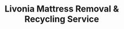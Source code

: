 ---
layout: location.njk
title: "Livonia Mattress Removal & Recycling Service"
description: "Livonia mattress recycling with 1M+ mattresses recycled nationwide. Next-day pickup  100% recycling guaranteed. Serving western Detroit suburbs with professional families and business district scheduling."
permalink: /mattress-removal/michigan/detroit/livonia/
city: Livonia
state: Michigan
stateAbbreviation: MI
stateSlug: michigan
parentMetro: Detroit
tier: 2
coordinates:
  lat: 42.3684
  lng: -83.3528
pricing:
  startingPrice: 125
  single: 125
  queen: 155
  king: 180
  boxSpring: 30
neighborhoods:
  - name: Central Livonia
    zipCodes: [48150]
  - name: North Livonia
    zipCodes: [48152]
  - name: South Livonia
    zipCodes: [48154]
  - name: Northwest Livonia
    zipCodes: [48152]
  - name: Clarenceville
    zipCodes: [48152]
  - name: Rosedale Gardens
    zipCodes: [48150]
  - name: Castle Gardens
    zipCodes: [48154]
  - name: Livonia Commons
    zipCodes: [48152]
zipCodes: [48150, 48152, 48154]
recyclingPartners:
  - City of Livonia Department of Public Works
  - Michigan Department of Environmental Quality
  - Wayne County Resource Recovery Authority
  - Republic Services of Michigan
localRegulations: "Livonia residents can schedule bulk pickup through city services with advance coordination requirements. We provide convenient door-to-door pickup anytime with guaranteed 100% mattress recycling."
nearbyCities:
  - name: Farmington Hills
    slug: farmington-hills
    distance: 8
    isSuburb: true
  - name: Dearborn
    slug: dearborn
    distance: 12
    isSuburb: true
  - name: Dearborn Heights
    slug: dearborn-heights
    distance: 10
    isSuburb: true
  - name: Novi
    slug: novi
    distance: 15
    isSuburb: true
reviews:
  count: 289
  featured:
    - text: "Excellent work!"
      author: "Janet S."
      neighborhood: "Rosedale Gardens"
    - text: "Moving mom to senior living - needed her bedroom set mattress gone fast. Team arrived exactly on time, handled stairs with care, professional throughout. Made a stressful day much easier."
      author: "Professional David K."  
      neighborhood: "Central Livonia"
    - text: "Running accounting practice from home office, had old guest room furniture including mattress taking up space needed for files and equipment. Called these guys Tuesday morning, problem solved by Wednesday afternoon. Fair pricing, efficient service, highly recommend for any business owners dealing with space issues."
      author: "CPA Lisa M."
      neighborhood: "North Livonia"
faqs:
  - question: "Do you guarantee 100% recycling for every Livonia mattress?"
    answer: "Yes! We maintain 100% recycling rate across 1+ million mattresses nationwide over 13+ years. Every Livonia mattress goes to certified facilities where springs become construction materials, foam becomes carpet padding, and fabrics enter textile recycling streams."
  - question: "How quickly can you schedule pickup throughout Livonia neighborhoods?"
    answer: "Next-day service covers all Livonia areas, from Central Livonia's business district to North and South residential neighborhoods. We coordinate efficiently around professional work schedules and family timing."
  - question: "Can you work with Livonia's professional community schedules?"
    answer: "Absolutely! Our 13+ years serving suburban communities means understanding professional work demands, family schedules, and the busy lives of western Detroit suburbs. We coordinate with business owners, healthcare professionals, and working families for convenient service timing."
  - question: "What's included in Livonia's $125 starting price?"
    answer: "Complete service includes pickup from all city neighborhoods, compliant disposal, transportation, and guaranteed 100% recycling. Additional charges apply for stairs ($10/flight) or carries over 75 feet. No landfill waste ever."
  - question: "Do you handle business and professional office pickups?"
    answer: "Yes! We serve Livonia's extensive business community including professional offices, medical practices, accounting firms, and home-based businesses. Our team understands commercial timing needs and provides discreet, efficient service that won't disrupt your operations."
  - question: "How does your service differ from Livonia city bulk pickup?"
    answer: "Unlike city bulk pickup's advance coordination requirements and scheduled collection limitations, our specialized service offers convenient next-day pickup with guaranteed 100% recycling - no advance notice needed, municipal coordination, or collection timing restrictions."
  - question: "Are you licensed for Livonia operations?"
    answer: "Yes, we maintain full licensing for Livonia operations and work exclusively with Michigan DEQ-approved facilities. Unlike basic municipal services that may use standard disposal methods, we guarantee every mattress reaches certified recycling facilities, supporting this distinguished western Detroit suburb with our proven 1+ million mattress recycling track record."
  - question: "Can you coordinate with suburban families and professionals?"
    answer: "Definitely! Our suburban expertise includes scheduling with business professionals managing office demands, healthcare workers handling patient schedules, and busy families throughout Livonia's distinguished residential communities. We provide reliable service matching the needs of this established western Detroit suburb."
schema:
  "@context": "https://schema.org"
  "@type": "LocalBusiness"
  "name": "A Bedder World Livonia"
  "address":
    "@type": "PostalAddress"
    "addressLocality": "Livonia"
    "addressRegion": "Michigan"
    "addressCountry": "US"
  "geo":
    "@type": "GeoCoordinates"
    "latitude": 42.3684
    "longitude": -83.3528
  "telephone": "720-263-6094"
  "priceRange": "$125-$180"
  "serviceArea": "Livonia, Michigan"
  "aggregateRating":
    "@type": "AggregateRating"
    "ratingValue": "4.9"
    "reviewCount": "289"
pageContent:
  heroDescription: "Professional mattress removal throughout western Detroit's premier suburb. Next-day pickup from Central Livonia business district to residential neighborhoods across all Livonia communities. Expert scheduling for professional families, business owners, and suburban households. Backed by 1M+ mattresses recycled nationwide."
  aboutService: |
    <p>Livonia's position as a premier western Detroit suburb with established professional communities requires mattress pickup scheduling that works around business district timing, professional work demands, and the busy schedules of suburban families in this distinguished Michigan community. Our service spans this established residential city from Central Livonia's business core to North and South residential neighborhoods, making mattress removal efficient for professionals, business owners, and the prosperous families that call Livonia home.</p>
    
    <p>Over 1,200 Livonia customers have chosen our reliable service over city bulk pickup coordination requirements. From clearing professional office spaces during business transitions to helping suburban families manage home improvements and assisting business owners with commercial space needs, our pickup timing works seamlessly with this western suburb's demanding professional schedules and family commitments.</p>
    
    <p>Every mattress receives 100% recycling through certified facilities - never contributing to municipal or Michigan state landfill burden. Springs become construction materials, foam transforms into carpet padding, while fabric enters textile recycling streams. This environmental responsibility reflects Livonia's professional community values and Michigan's environmental commitment, supported by our 1+ million mattress recycling milestone nationwide.</p>
  serviceAreasIntro: "Throughout Livonia's neighborhoods from Central business district to North and South residential communities across this western Detroit suburb, our service network encompasses all areas:"
  regulationsCompliance: "Operating as licensed Livonia waste haulers with specialized mattress recycling, we coordinate within city services and municipal collection systems. While city bulk pickup requires advance coordination and scheduled collection timing, our service provides immediate next-day pickup with transparent pricing and guaranteed 100% recycling through certified facilities - eliminating coordination requirements, municipal timing constraints, and collection scheduling limitations."
  environmentalImpact: |
    <p>Suburban professional community mattress waste from business office changes, professional family relocations, and established residential transitions generates substantial disposal volume, yet our recycling-first approach eliminates all Livonia mattresses from municipal and state landfill disposal. Contributing to our 1+ million mattresses recycled nationwide throughout 13+ years, every Livonia pickup advances environmental protection through comprehensive materials recovery supporting professional community sustainability initiatives and suburban environmental responsibility.</p>
    
    <p>Strategic partnerships process Livonia mattresses into productive materials - steel springs support Michigan construction development projects, memory foam becomes underlay for professional and healthcare facilities, while fabric elements join textile recycling networks. This approach aligns with local business sustainability objectives while supporting Michigan DEQ environmental programs and responsible suburban waste management reflecting Livonia's position as a distinguished western Detroit professional community.</p>
    
    <p>Business professionals, suburban families, healthcare workers, and residents throughout Livonia neighborhoods benefit from mattress disposal maintaining materials in productive circulation rather than consuming municipal landfill capacity. Our environmental responsibility supports the community's professional excellence objectives while advancing sustainable practices honoring Livonia's position as a premier western Detroit suburb.</p>
  howItWorksScheduling: "Service coordination adapts to Livonia's professional calendar - accommodating business district schedules, professional work timing, family demands, and suburban needs while respecting professional work ethic and community protocols throughout this distinguished western Detroit suburb."
  howItWorksService: "Our experienced team navigates Livonia's suburban landscape expertly - from Central business district coordination to residential neighborhood logistics and family service throughout Michigan's distinguished western Detroit professional community."
  howItWorksDisposal: "Every Livonia mattress contributes to our 1+ million recycling achievement through systematic materials separation procedures. Springs, foam, and fabrics undergo certified facility processing, transforming suburban community waste into productive new materials rather than municipal landfill burden - supporting Livonia's professional excellence objectives and nationwide sustainability advancement through responsible western Detroit suburb stewardship."
  sidebarStats:
    mattressesRemoved: "1,234"
---